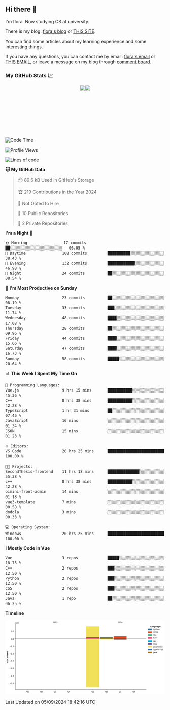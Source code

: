 ## Hi there 👋

I'm flora. Now studying CS at university. 

There is my blog: [flora's blog](https://florae006.github.io/) or [THIS SITE](https://dodolalorc.cn/). 

You can find some articles about my learning experience and some interesting things.

If you have any questions, you can contact me by email: [flora's email](mailto:chenflora124@gmail.com) or [THIS EMAIL](mailto:flora_chen2021@163.com), or leave a message on my blog through [comment board](https://florae006.github.io/comments/).

### My GitHub Stats 📈
<div style="display:flex;flex-direction:row;justify-content:center;">
  <img height="150" class="img" src="https://github-readme-stats.vercel.app/api?username=Florae006&count_private=true&show_icons=true&theme=graywhite&show_owner=true" />
  <img height="150" class="img" src="https://github-readme-stats.vercel.app/api/top-langs/?username=Florae006&layout=compact&theme=graywhite" />
</div>

<!--START_SECTION:waka-->
![Code Time](http://img.shields.io/badge/Code%20Time-234%20hrs%2051%20mins-blue)

![Profile Views](http://img.shields.io/badge/Profile%20Views-0-blue)

![Lines of code](https://img.shields.io/badge/From%20Hello%20World%20I%27ve%20Written-1.1%20million%20lines%20of%20code-blue)

**🐱 My GitHub Data** 

> 📦 89.6 kB Used in GitHub's Storage 
 > 
> 🏆 219 Contributions in the Year 2024
 > 
> 🚫 Not Opted to Hire
 > 
> 📜 10 Public Repositories 
 > 
> 🔑 2 Private Repositories 
 > 
**I'm a Night 🦉** 

```text
🌞 Morning                17 commits          ██░░░░░░░░░░░░░░░░░░░░░░░   06.05 % 
🌆 Daytime                108 commits         ██████████░░░░░░░░░░░░░░░   38.43 % 
🌃 Evening                132 commits         ████████████░░░░░░░░░░░░░   46.98 % 
🌙 Night                  24 commits          ██░░░░░░░░░░░░░░░░░░░░░░░   08.54 % 
```
📅 **I'm Most Productive on Sunday** 

```text
Monday                   23 commits          ██░░░░░░░░░░░░░░░░░░░░░░░   08.19 % 
Tuesday                  33 commits          ███░░░░░░░░░░░░░░░░░░░░░░   11.74 % 
Wednesday                48 commits          ████░░░░░░░░░░░░░░░░░░░░░   17.08 % 
Thursday                 28 commits          ██░░░░░░░░░░░░░░░░░░░░░░░   09.96 % 
Friday                   44 commits          ████░░░░░░░░░░░░░░░░░░░░░   15.66 % 
Saturday                 47 commits          ████░░░░░░░░░░░░░░░░░░░░░   16.73 % 
Sunday                   58 commits          █████░░░░░░░░░░░░░░░░░░░░   20.64 % 
```


📊 **This Week I Spent My Time On** 

```text
💬 Programming Languages: 
Vue.js                   9 hrs 15 mins       ███████████░░░░░░░░░░░░░░   45.36 % 
C++                      8 hrs 38 mins       ███████████░░░░░░░░░░░░░░   42.28 % 
TypeScript               1 hr 31 mins        ██░░░░░░░░░░░░░░░░░░░░░░░   07.46 % 
JavaScript               16 mins             ░░░░░░░░░░░░░░░░░░░░░░░░░   01.34 % 
JSON                     15 mins             ░░░░░░░░░░░░░░░░░░░░░░░░░   01.23 % 

🔥 Editors: 
VS Code                  20 hrs 25 mins      █████████████████████████   100.00 % 

🐱‍💻 Projects: 
SecondThesis-frontend    11 hrs 18 mins      ██████████████░░░░░░░░░░░   55.38 % 
c++                      8 hrs 38 mins       ███████████░░░░░░░░░░░░░░   42.28 % 
oimini-front-admin       14 mins             ░░░░░░░░░░░░░░░░░░░░░░░░░   01.18 % 
vue3-template            7 mins              ░░░░░░░░░░░░░░░░░░░░░░░░░   00.58 % 
dodola                   3 mins              ░░░░░░░░░░░░░░░░░░░░░░░░░   00.33 % 

💻 Operating System: 
Windows                  20 hrs 25 mins      █████████████████████████   100.00 % 
```

**I Mostly Code in Vue** 

```text
Vue                      3 repos             █████░░░░░░░░░░░░░░░░░░░░   18.75 % 
C++                      2 repos             ███░░░░░░░░░░░░░░░░░░░░░░   12.50 % 
Python                   2 repos             ███░░░░░░░░░░░░░░░░░░░░░░   12.50 % 
CSS                      2 repos             ███░░░░░░░░░░░░░░░░░░░░░░   12.50 % 
Java                     1 repo              ██░░░░░░░░░░░░░░░░░░░░░░░   06.25 % 
```



**Timeline**

![Lines of Code chart](https://raw.githubusercontent.com/Florae006/Florae006/main/assets/bar_graph.png)


 Last Updated on 05/09/2024 18:42:16 UTC
<!--END_SECTION:waka-->

<!--
**Florae006/Florae006** is a ✨ _special_ ✨ repository because its `README.md` (this file) appears on your GitHub profile.

Here are some ideas to get you started:

- 🔭 I’m currently working on ...
- 🌱 I’m currently learning ...
- 👯 I’m looking to collaborate on ...
- 🤔 I’m looking for help with ...
- 💬 Ask me about ...
- 📫 How to reach me: ...
- 😄 Pronouns: ...
- ⚡ Fun fact: ...
  -->
